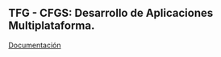 ## TFG - CFGS: Desarrollo de Aplicaciones Multiplataforma.

[Documentación](https://github.com/RubenMolinaG/FreeToGame-App/blob/main/Documentacion/DocumentacionTFG_RubenMolina.pdf)
